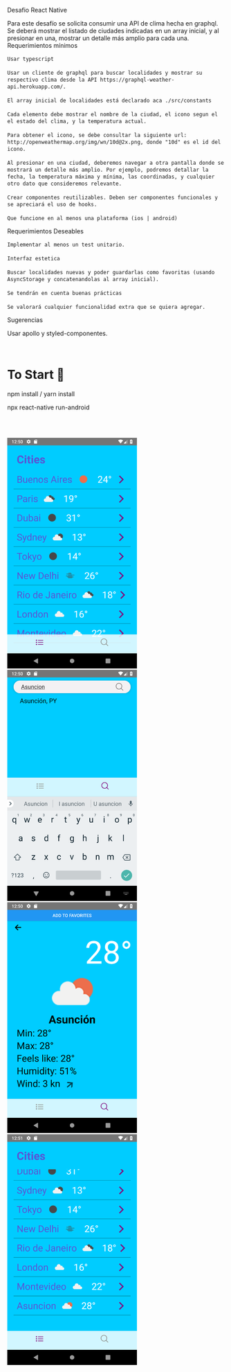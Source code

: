Desafio React Native

Para este desafío se solicita consumir una API de clima hecha en graphql. Se deberá mostrar el listado de ciudades indicadas en un array inicial, y al presionar en una, mostrar un detalle más amplio para cada una.
Requerimientos mínimos

    Usar typescript

    Usar un cliente de graphql para buscar localidades y mostrar su respectivo clima desde la API https://graphql-weather-api.herokuapp.com/.

    El array inicial de localidades está declarado aca ./src/constants

    Cada elemento debe mostrar el nombre de la ciudad, el icono segun el el estado del clima, y la temperatura actual.

    Para obtener el icono, se debe consultar la siguiente url: http://openweathermap.org/img/wn/10d@2x.png, donde "10d" es el id del icono.

    Al presionar en una ciudad, deberemos navegar a otra pantalla donde se mostrará un detalle más amplio. Por ejemplo, podremos detallar la fecha, la temperatura máxima y mínima, las coordinadas, y cualquier otro dato que consideremos relevante.

    Crear componentes reutilizables. Deben ser componentes funcionales y se apreciará el uso de hooks.

    Que funcione en al menos una plataforma (ios | android)

Requerimientos Deseables

    Implementar al menos un test unitario.

    Interfaz estetica

    Buscar localidades nuevas y poder guardarlas como favoritas (usando AsyncStorage y concatenandolas al array inicial).

    Se tendrán en cuenta buenas prácticas

    Se valorará cualquier funcionalidad extra que se quiera agregar.

Sugerencias

Usar apollo y styled-componentes.

<br/>

# To Start 🚀

npm install / yarn install

npx react-native run-android

<br/>
<br/>

<p >
<img src="./screenShots/screen1.png" width="300"/>
<img src="./screenShots/screen2.png" width="300"/>
<img src="./screenShots/screen3.png" width="300"/>
<img src="./screenShots/screen4.png" width="300"/>
</p>
<br/>
